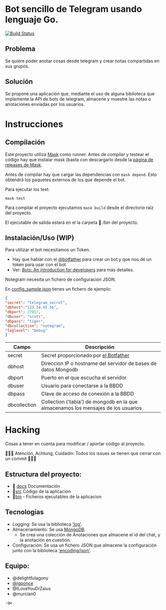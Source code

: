 # Bot sencillo de Telegram usando lenguaje Go.

[![Build Status](https://travis-ci.com/NoteGramBot/NoteGram.svg?branch=master)](https://travis-ci.com/NoteGramBot/NoteGram)

## Problema

Se quiere poder anotar cosas desde telegram y crear notas compartidas en sus
grupos.

## Solución

Se propone una aplicación que, mediante el uso de alguna biblioteca que implemente la
API de bots de telegram, almacene y muestre las notas o anotaciones enviadas por los usuarios.

# Instrucciones

## Compilación

Este proyecto utiliza [Mask](https://github.com/jakedeichert/mask) como runner.
Antes de compilar y testear el código hay que instalar mask (basta con descargarlo desde la [página de releases de Mask](https://github.com/jakedeichert/mask/releases).

Antes de compilar hay que cargar las dependencias con ```mask depend```. Esto obtendrá los paquetes externos de los que depende el bot.

Para ejecutar los test:
```
mask test
```

Para compilar el proyecto ejecutamos ```mask build``` desde el directorio raíz del proyecto.

El ejecutable de salida estará en el la carpeta 📁 /bin del proyecto.

## Instalación/Uso (WIP)

Para utilizar el bot necesitamos un Token.

- Hay que hablar con el [@botfather](https://t.me/botfather) para crear un bot
y que nos dé un token para usar con el bot.
- Ver: [Bots: An introduction for developers](https://core.telegram.org/bots) 
para más detalles.

Notegram necesita un fichero de configuración JSON. 

En [config_sample.json](./config_sample.json) tienes un fichero de ejemplo:


```json
{
"secret": "telegram_secret",
"dbhost":"123.34.45.56",
"dbport": 27017, 
"dbuser": "scott",
"dbpass": "tiger",
"dbcollection": "notegram",
"loglevel": "Debug"
}
```

| Campo | Descripción |
|-------|-------------|
| secret | Secret proporcionado por [el Botfather](https://web.telegram.org/#/im?p=@BotFather) |
| dbhost | Direccion IP o hostname del servidor de bases de datos Mongodb |
| dbport | Puerto en el que escucha el servidor |
| dbuser | Usuario para conectarse a la BBDD |
| dbpass | Clave de acceso de conexión a la BBDD |
| dbcollection | Collection ('tabla') de mongodb en la que almacenamos los mensajes de los usuarios |

# Hacking

Cosas a tener en cuenta para modificar / aportar código al proyecto.

🚨🚨🚨 Atención, Achtung, Cuidadín: Todos los issues se tienen que cerrar con un commit 🚨🚨🚨

## Estructura del proyecto:

- 📁 [docs](docs) Documentación
- 📁[src](src) Código de la aplicación
- 📁[bin](bin) - Ficheros ejecutables de la aplicacion

## Tecnologías

* Logging: Se usa la biblioteca ['log'](https://golang.org/pkg/log).
* Almacenamiento: Se usa [MongoDB](https://www.mongodb.com/es).
	* Se crea una colección de Anotaciones que almacene el id del chat, y la
	anotación en cuestión.
* Configuración: Se usa un fichero JSON que almacene la configuración junto
con la biblioteca ['encoding/json'](https://golang.org/pkg/encoding/json/).


## Equipo:

* @delightfulagony
* [@igponce](https://github.com/igponce)
* @ILoveYouDrZaius
* @murcian0

```:qw```
